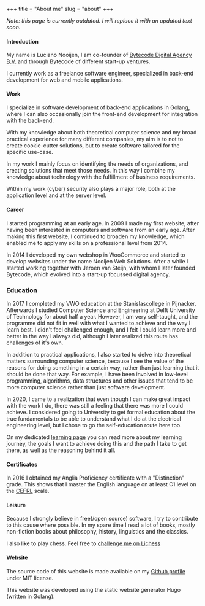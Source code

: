 +++
title = "About me"
slug = "about"
+++

_Note: this page is currently outdated. I will replace it with an updated text soon._

#### Introduction

My name is Luciano Nooijen, I am co-founder of [Bytecode Digital Agency B.V.](https://bytecode.nl) and through Bytecode of different start-up ventures.

I currently work as a freelance software engineer, specialized in back-end development for web and mobile applications.

#### Work

I specialize in software development of back-end applications in Golang, where I can also occasionally join the front-end development for integration with the back-end.

With my knowledge about both theoretical computer science and my broad practical experience for many different companies, my aim is to not to create cookie-cutter solutions, but to create software tailored for the specific use-case.

In my work I mainly focus on identifying the needs of organizations, and creating solutions that meet those needs. In this way I combine my knowledge about technology with the fulfillment of business requirements.

Within my work (cyber) security also plays a major role, both at the application level and at the server level.

#### Career

I started programming at an early age. In 2009 I made my first website, after having been interested in computers and software from an early age. After making this first website, I continued to broaden my knowledge, which enabled me to apply my skills on a professional level from 2014.

In 2014 I developed my own webshop in WooCommerce and started to develop websites under the name Nooijen Web Solutions. After a while I started working together with Jeroen van Steijn, with whom I later founded Bytecode, which evolved into a start-up focussed digital agency.

### Education

In 2017 I completed my VWO education at the Stanislascollege in Pijnacker. Afterwards I studied Computer Science and Engineering at Delft University of Technology for about half a year. However, I am very self-taught, and the programme did not fit in well with what I wanted to achieve and the way I learn best. I didn't feel challenged enough, and I felt I could learn more and better in the way I always did, although I later realized this route has challenges of it's own.

In addition to practical applications, I also started to delve into theoretical matters surrounding computer science, because I see the value of the reasons for doing something in a certain way, rather than just learning that it should be done that way. For example, I have been involved in low-level programming, algorithms, data structures and other issues that tend to be more computer science rather than just software development.

In 2020, I came to a realization that even though I can make great impact with the work I do, there was still a feeling that there was more I could achieve. I considered going to University to get formal education about the true fundamentals to be able to understand what I do at the electrical engineering level, but I chose to go the self-education route here too.

On my dedicated [learning page](/learning) you can read more about my learning journey, the goals I want to achieve doing this and the path I take to get there, as well as the reasoning behind it all.

#### Certificates

In 2016 I obtained my Anglia Proficiency certificate with a "Distinction" grade. This shows that I master the English language on at least C1 level on the [CEFRL](https://en.wikipedia.org/wiki/Common_European_Framework_of_Reference_for_Languages) scale.

#### Leisure

Because I strongly believe in free(/open source) software, I try to contribute to this cause where possible. In my spare time I read a lot of books, mostly non-fiction books about philosophy, history, linguistics and the classics.

I also like to play chess. Feel free to [challenge me on Lichess](https://lichess.org/@/lucianonooijen)

#### Website

The source code of this website is made available on my [Github profile](https://github.com/lucianonooijen/personal-website) under MIT license.

This website was developed using the static website generator Hugo (written in Golang).
